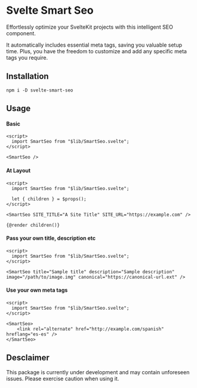 # Svelte Smart Seo

Effortlessly optimize your SvelteKit projects with this intelligent SEO component.

It automatically includes essential meta tags, saving you valuable setup time. Plus, you have the freedom to customize and add any specific meta tags you require.

## Installation

`npm i -D svelte-smart-seo`

## Usage

#### Basic

```svelte
<script>
  import SmartSeo from "$lib/SmartSeo.svelte";
</script>

<SmartSeo />
```

#### At Layout

```svelte
<script>
  import SmartSeo from "$lib/SmartSeo.svelte";

  let { children } = $props();
</script>

<SmartSeo SITE_TITLE="A Site Title" SITE_URL="https://example.com" />

{@render children()}
```

#### Pass your own title, description etc

```svelte
<script>
  import SmartSeo from "$lib/SmartSeo.svelte";
</script>

<SmartSeo title="Sample title" description="Sample description" image="/path/to/image.img" canonical="https://canonical-url.ext" />
```

#### Use your own meta tags

```svelte
<script>
  import SmartSeo from "$lib/SmartSeo.svelte";
</script>

<SmartSeo>
    <link rel="alternate" href="http://example.com/spanish" hreflang="es-es" />
</SmartSeo>
```

## Desclaimer

This package is currently under development and may contain unforeseen issues. Please exercise caution when using it.
